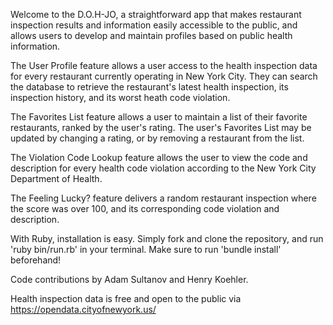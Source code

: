 Welcome to the D.O.H-JO, a straightforward app that makes restaurant inspection results and information easily accessible to the public, and allows users to develop and maintain profiles based on public health information.

The User Profile feature allows a user access to the health inspection data for every restaurant currently operating in New York City. They can search the database to retrieve the restaurant's latest health inspection, its inspection history, and its worst heath code violation.

The Favorites List feature allows a user to maintain a list of their favorite restaurants, ranked by the user's rating. The user's Favorites List may be updated by changing a rating, or by removing a restaurant from the list.

The Violation Code Lookup feature allows the user to view the code and description for every health code violation according to the New York City Department of Health.

The Feeling Lucky? feature delivers a random restaurant inspection
where the score was over 100, and its corresponding code violation
and description.

With Ruby, installation is easy. Simply fork and clone the repository, and run 'ruby bin/run.rb' in your terminal. Make sure to run 'bundle install' beforehand!


Code contributions by Adam Sultanov and Henry Koehler.

Health inspection data is free and open to the public via
https://opendata.cityofnewyork.us/

